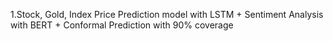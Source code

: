 1.Stock, Gold, Index Price Prediction model with LSTM + Sentiment Analysis with BERT + Conformal Prediction with 90% coverage
